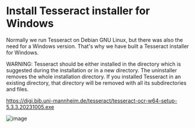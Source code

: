 # Install Tesseract installer for Windows
Normally we run Tesseract on Debian GNU Linux, but there was also the need for a Windows version. That's why we have built a Tesseract installer for Windows.

WARNING: Tesseract should be either installed in the directory which is suggested during the installation or in a new directory. The uninstaller removes the whole installation directory. If you installed Tesseract in an existing directory, that directory will be removed with all its subdirectories and files.

https://digi.bib.uni-mannheim.de/tesseract/tesseract-ocr-w64-setup-5.3.3.20231005.exe

![image](https://github.com/HoNtErBoT/01_python/assets/109785046/97c21232-9735-4f49-a4aa-672d552dcd4c)

